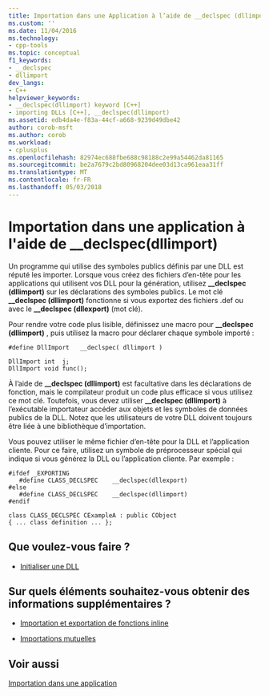 ```yaml
---
title: Importation dans une Application à l’aide de __declspec (dllimport) | Documents Microsoft
ms.custom: ''
ms.date: 11/04/2016
ms.technology:
- cpp-tools
ms.topic: conceptual
f1_keywords:
- __declspec
- dllimport
dev_langs:
- C++
helpviewer_keywords:
- __declspec(dllimport) keyword [C++]
- importing DLLs [C++], __declspec(dllimport)
ms.assetid: edb4da4e-f83a-44cf-a668-9239d49dbe42
author: corob-msft
ms.author: corob
ms.workload:
- cplusplus
ms.openlocfilehash: 82974ec688fbe688c98188c2e99a54462da81165
ms.sourcegitcommit: be2a7679c2bd80968204dee03d13ca961eaa31ff
ms.translationtype: MT
ms.contentlocale: fr-FR
ms.lasthandoff: 05/03/2018
---
```

# <a name="importing-into-an-application-using-declspecdllimport"></a>Importation dans une application à l'aide de __declspec(dllimport)
Un programme qui utilise des symboles publics définis par une DLL est réputé les importer. Lorsque vous créez des fichiers d’en-tête pour les applications qui utilisent vos DLL pour la génération, utilisez **__declspec (dllimport)** sur les déclarations des symboles publics. Le mot clé **__declspec (dllimport)** fonctionne si vous exportez des fichiers .def ou avec le **__declspec (dllexport)** (mot clé).  
  
 Pour rendre votre code plus lisible, définissez une macro pour **__declspec (dllimport)** , puis utilisez la macro pour déclarer chaque symbole importé :  
  
```  
#define DllImport   __declspec( dllimport )  
  
DllImport int  j;  
DllImport void func();  
```  
  
 À l’aide de **__declspec (dllimport)** est facultative dans les déclarations de fonction, mais le compilateur produit un code plus efficace si vous utilisez ce mot clé. Toutefois, vous devez utiliser **__declspec (dllimport)** à l’exécutable importateur accéder aux objets et les symboles de données publics de la DLL. Notez que les utilisateurs de votre DLL doivent toujours être liée à une bibliothèque d’importation.  
  
 Vous pouvez utiliser le même fichier d’en-tête pour la DLL et l’application cliente. Pour ce faire, utilisez un symbole de préprocesseur spécial qui indique si vous générez la DLL ou l’application cliente. Par exemple :  
  
```  
#ifdef _EXPORTING  
   #define CLASS_DECLSPEC    __declspec(dllexport)  
#else  
   #define CLASS_DECLSPEC    __declspec(dllimport)  
#endif  
  
class CLASS_DECLSPEC CExampleA : public CObject  
{ ... class definition ... };  
```  
  
## <a name="what-do-you-want-to-do"></a>Que voulez-vous faire ?  
  
-   [Initialiser une DLL](../build/run-time-library-behavior.md#initializing-a-dll)  
  
## <a name="what-do-you-want-to-know-more-about"></a>Sur quels éléments souhaitez-vous obtenir des informations supplémentaires ?  
  
-   [Importation et exportation de fonctions inline](../build/importing-and-exporting-inline-functions.md)  
  
-   [Importations mutuelles](../build/mutual-imports.md)  
  
## <a name="see-also"></a>Voir aussi  
 [Importation dans une application](../build/importing-into-an-application.md)